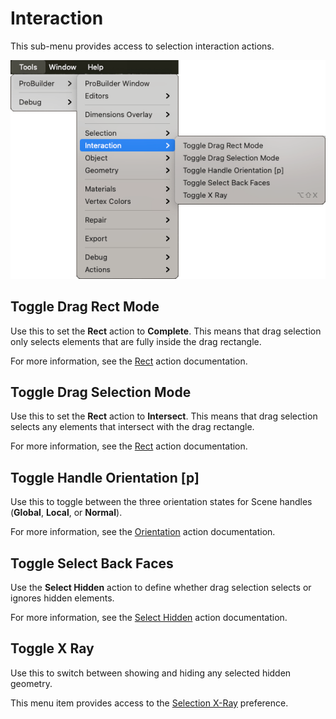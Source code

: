 # Interaction

This sub-menu provides access to selection interaction actions.

![Tools > ProBuilder > Interaction menu](images/menu-interaction.png)

## Toggle Drag Rect Mode

Use this to set the **Rect** action to **Complete**. This means that drag selection only selects elements that are fully inside the drag rectangle.

For more information, see the [Rect](Selection_Rect_Intersect.md) action documentation.

## Toggle Drag Selection Mode

Use this to set the **Rect** action to **Intersect**. This means that drag selection selects any elements that intersect with the drag rectangle.

For more information, see the [Rect](Selection_Rect_Intersect.md) action documentation.

## Toggle Handle Orientation [p]

Use this to toggle between the three orientation states for Scene handles (__Global__, __Local__, or __Normal__).

For more information, see the [Orientation](HandleAlign.md) action documentation.

## Toggle Select Back Faces

Use the **Select Hidden** action to define whether drag selection selects or ignores hidden elements.  

For more information, see the [Select Hidden](Selection_SelectHidden.md) action documentation.

## Toggle X Ray

Use this to switch between showing and hiding any selected hidden geometry.

This menu item provides access to the [Selection X-Ray](preferences.md#sel-xray) preference.



